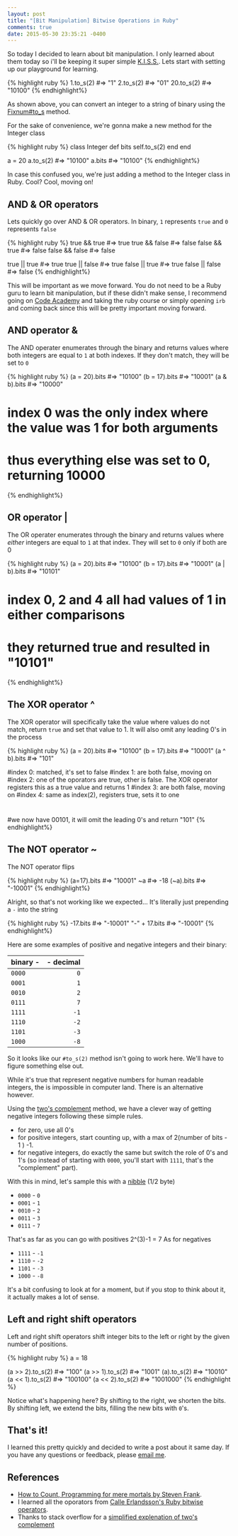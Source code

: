 ```yaml
---
layout: post
title: "[Bit Manipulation] Bitwise Operations in Ruby"
comments: true
date: 2015-05-30 23:35:21 -0400
---
```


So today I decided to learn about bit manipulation. I only learned about them today so i'll be keeping it super simple [K.I.S.S.](http://en.wikipedia.org/wiki/KISS_principle). Lets start with setting up our playground for learning.


{% highlight ruby %}
1.to_s(2)  #=> "1"
2.to_s(2)  #=> "01"
20.to_s(2) #=> "10100"
{% endhighlight%}

As shown above, you can convert an integer to a string of binary using the [Fixnum#to_s](http://ruby-doc.org/core-2.1.0/Fixnum.html#method-i-to_s) method.

For the sake of convenience, we're gonna make a new method for the Integer class

{% highlight ruby %}
class Integer
    def bits
        self.to_s(2)
    end
end

a = 20
a.to_s(2) #=> "10100"
a.bits    #=> "10100"
{% endhighlight%}

In case this confused you, we're just adding a method to the Integer class in Ruby. Cool? Cool, moving on!

## AND & OR operators

Lets quickly go over AND & OR operators. In binary, ```1``` represents ```true``` and ```0``` represents ```false```

{% highlight ruby %}
true && true    #=> true
true && false   #=> false
false && true   #=> false
false && false  #=> false

true || true    #=> true
true || false   #=> true
false || true   #=> true
false || false  #=> false
{% endhighlight%}

This will be important as we move forward. You do not need to be a Ruby guru to learn bit manipulation, but if these didn't make sense, I recommend going on [Code Academy](www.codecademy.com) and taking the ruby course or simply opening ```irb``` and coming back since this will be pretty important moving forward.

## AND operator &

The AND operater enumerates through the binary and returns values where both integers are equal to  ```1``` at both indexes. If they don't match, they will be set to ```0```

{% highlight ruby %}
(a = 20).bits   #=> "10100"
(b = 17).bits   #=> "10001"
(a & b).bits    #=> "10000"

# index 0 was the only index where the value was 1 for both arguments
# thus everything else was set to 0, returning 10000
{% endhighlight%}

## OR operator |

The OR operater enumerates through the binary and returns values where _either_ integers are equal to  ```1``` at that index. They will set to ```0``` only if both are 0

{% highlight ruby %}
(a = 20).bits   #=> "10100"
(b = 17).bits   #=> "10001"
(a | b).bits    #=> "10101"

# index 0, 2 and 4 all had values of 1 in either comparisons
# they returned true and resulted in "10101"
{% endhighlight%}

## The XOR operator ^

The XOR operator will specifically take the value where values do not match, return ```true``` and set that value to 1. It will also omit any leading 0's in the process

{% highlight ruby %}
(a = 20).bits   #=> "10100"
(b = 17).bits   #=> "10001"
(a ^ b).bits    #=> "101"

#index 0: matched, it's set to false
#index 1: are both false, moving on
#index 2: one of the oporators are true, other is false. The XOR operator registers this as a true value and returns 1
#index 3: are both false, moving on
#index 4: same as index(2), registers true, sets it to one
#
#we now have 00101, it will omit the leading 0's and return "101"
{% endhighlight%}

## The NOT operator ~

The NOT operator flips

{% highlight ruby %}
(a=17).bits #=> "10001"
~a          #=> -18
(~a).bits   #=> "-10001"
{% endhighlight%}

Alright, so that's not working like we expected... It's literally just prepending a ```-``` into the string

{% highlight ruby %}
-17.bits        #=> "-10001"
"-" + 17.bits   #=> "-10001"
{% endhighlight%}

Here are some examples of positive and negative integers and their binary:

|binary -|- decimal|
|:---------|-------:|
|```0000```| ```0```|
|```0001```| ```1```|
|```0010```| ```2```|
|```0111```| ```7```|
|```1111```|```-1```|
|```1110```|```-2```|
|```1101```|```-3```|
|```1000```|```-8```|

So it looks like our ```#to_s(2)``` method isn't going to work here. We'll have to figure something else out.

While it's true that represent negative numbers for human readable integers, the is impossible in computer land. There is an alternative however.

Using the [two's complement](http://en.wikipedia.org/wiki/Two's_complement) method, we have a clever way of getting negative integers following these simple rules.

- for zero, use all 0's
- for positive integers, start counting up, with a max of 2(number of bits - 1 ) -1.
- for negative integers, do exactly the same but switch the role of 0's and 1's (so instead of starting with ```0000```, you'll start with ```1111```, that's the "complement" part).

With this in mind, let's sample this with a [nibble](http://en.wikipedia.org/wiki/Nibble) (1/2 byte)

- ```0000``` - ```0```
- ```0001``` - ```1```
- ```0010``` - ```2```
- ```0011``` - ```3```
- ```0111``` - ```7```

That's as far as you can go with positives 2^(3)-1 = 7
As for negatives

- ```1111``` - ```-1```
- ```1110``` - ```-2```
- ```1101``` - ```-3```
- ```1000``` - ```-8```

It's a bit confusing to look at for a moment, but if you stop to think about it, it actually makes a lot of sense.


##  Left and right shift operators

Left and right shift operators shift integer bits to the left or right by the given number of positions.

{% highlight ruby %}
a = 18

(a >> 2).to_s(2)       #=>     "100"
(a >> 1).to_s(2)       #=>    "1001"
(a).to_s(2)            #=>   "10010"
(a << 1).to_s(2)       #=>  "100100"
(a << 2).to_s(2)       #=> "1001000"
{% endhighlight %}

Notice what's happening here? By shifting to the right, we shorten the bits. By shifting left, we extend the bits, filling the new bits with ```0```'s.

## That's it!

I learned this pretty quickly and decided to write a post about it same day. If you have any questions or feedback, please [email me](mailto:rjny86@gmail.com).

## References
- [How to Count, Programming for mere mortals by Steven Frank](http://www.amazon.com/Count-Programming-Mere-Mortals-Book-ebook/dp/B005DPIKPE).
- I learned all the oporators from [Calle Erlandsson's Ruby bitwise operators](http://www.amazon.com/Count-Programming-Mere-Mortals-Book-ebook/dp/B005DPIKPE).
- Thanks to stack overflow for a [simplified explenation of two's complement](http://stackoverflow.com/questions/1049722/what-is-2s-complement)
